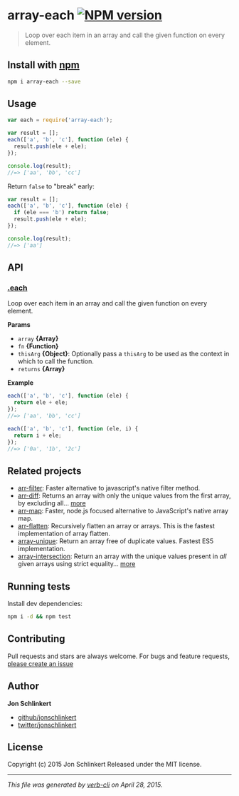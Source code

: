 # array-each [![NPM version](https://badge.fury.io/js/array-each.svg)](http://badge.fury.io/js/array-each)

> Loop over each item in an array and call the given function on every element.

## Install with [npm](npmjs.org)

```bash
npm i array-each --save
```

## Usage

```js
var each = require('array-each');

var result = [];
each(['a', 'b', 'c'], function (ele) {
  result.push(ele + ele);
});

console.log(result);
//=> ['aa', 'bb', 'cc']
```

Return `false` to "break" early:

```js
var result = [];
each(['a', 'b', 'c'], function (ele) {
  if (ele === 'b') return false;
  result.push(ele + ele);
});

console.log(result);
//=> ['aa']
```

## API

### [.each](index.js#L34)

Loop over each item in an array and call the given function on every element.

**Params**

* `array` **{Array}**
* `fn` **{Function}**
* `thisArg` **{Object}**: Optionally pass a `thisArg` to be used as the context in which to call the function.
* `returns` **{Array}**

**Example**

```js
each(['a', 'b', 'c'], function (ele) {
  return ele + ele;
});
//=> ['aa', 'bb', 'cc']

each(['a', 'b', 'c'], function (ele, i) {
  return i + ele;
});
//=> ['0a', '1b', '2c']
```

## Related projects

* [arr-filter](https://github.com/jonschlinkert/arr-filter): Faster alternative to javascript's native filter method.
* [arr-diff](https://github.com/jonschlinkert/arr-diff): Returns an array with only the unique values from the first array, by excluding all… [more](https://github.com/jonschlinkert/arr-diff)
* [arr-map](https://github.com/jonschlinkert/arr-map): Faster, node.js focused alternative to JavaScript's native array map.
* [arr-flatten](https://github.com/jonschlinkert/arr-flatten): Recursively flatten an array or arrays. This is the fastest implementation of array flatten.
* [array-unique](https://github.com/jonschlinkert/array-unique): Return an array free of duplicate values. Fastest ES5 implementation.
* [array-intersection](https://github.com/jonschlinkert/array-intersection): Return an array with the unique values present in _all_ given arrays using strict equality… [more](https://github.com/jonschlinkert/array-intersection)

## Running tests

Install dev dependencies:

```bash
npm i -d && npm test
```

## Contributing

Pull requests and stars are always welcome. For bugs and feature requests, [please create an issue](https://github.com/jonschlinkert/array-each/issues)

## Author

**Jon Schlinkert**

+ [github/jonschlinkert](https://github.com/jonschlinkert)
+ [twitter/jonschlinkert](http://twitter.com/jonschlinkert)

## License

Copyright (c) 2015 Jon Schlinkert
Released under the MIT license.

***

_This file was generated by [verb-cli](https://github.com/assemble/verb-cli) on April 28, 2015._

<!-- reflinks generated by verb-reflinks plugin -->

[assemble]: http://assemble.io
[template]: https://github.com/jonschlinkert/template
[verb]: https://github.com/assemble/verb

